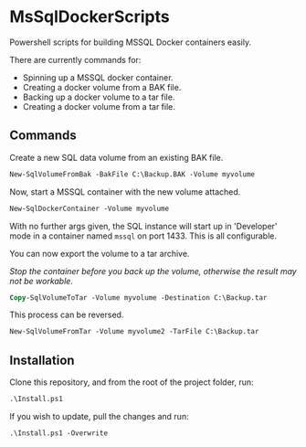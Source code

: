 # MsSqlDockerScripts

Powershell scripts for building MSSQL Docker containers easily.

There are currently commands for:

- Spinning up a MSSQL docker container.
- Creating a docker volume from a BAK file.
- Backing up a docker volume to a tar file.
- Creating a docker volume from a tar file.

## Commands

Create a new SQL data volume from an existing BAK file.

```ps
New-SqlVolumeFromBak -BakFile C:\Backup.BAK -Volume myvolume
```

Now, start a MSSQL container with the new volume attached.

```ps
New-SqlDockerContainer -Volume myvolume
```

With no further args given, the SQL instance will start up in 'Developer' mode in a container named `mssql` on port 1433. This is all configurable.

You can now export the volume to a tar archive.

_Stop the container before you back up the volume, otherwise the result may not be workable._

```ps
Copy-SqlVolumeToTar -Volume myvolume -Destination C:\Backup.tar
```

This process can be reversed.

```ps
New-SqlVolumeFromTar -Volume myvolume2 -TarFile C:\Backup.tar
```


## Installation

Clone this repository, and from the root of the project folder, run:

```ps
.\Install.ps1
```

If you wish to update, pull the changes and run:

```ps
.\Install.ps1 -Overwrite
```